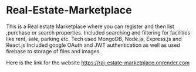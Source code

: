 # Real-Estate-Marketplace
 This is a Real estate Marketplace where you can register and then list ,purchase or search properties. 
 Included searching and filtering for facilities like rent, sale, parking etc. Tech used MongoDB, Node.js, Express.js and React.js
 Included google OAuth and JWT authentication as well as used firebase to storage of files and images.

 Here is the link for the website https://raj-estate-marketplace.onrender.com
